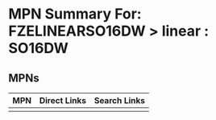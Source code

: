 



# MPN Summary For: FZELINEARSO16DW > linear : SO16DW

## MPNs
  

|MPN|Direct Links|Search Links|
| :--- | :--- | :--- |
||||
